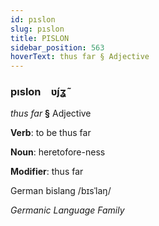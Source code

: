 ```yaml
---
id: pıslon
slug: pıslon
title: PISLON
sidebar_position: 563
hoverText: thus far § Adjective
---
```


### pıslon&emsp;<span kind="abugida">ʋ́ȷʓ̃</span>

*thus far* **§** Adjective

**Verb**: to be thus far

**Noun**: heretofore-ness

**Modifier**: thus far

German bislang /bɪsˈlaŋ/

*Germanic Language Family*